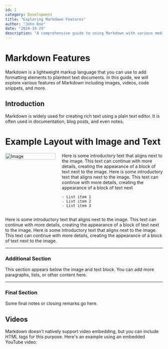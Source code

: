 ```yaml
---
id: 2
category: Development
title: "Exploring Markdown Features"
author: "John Doe"
date: "2024-10-29"
description: "A comprehensive guide to using Markdown with various media types."
---
```


# Markdown Features

Markdown is a lightweight markup language that you can use to add formatting elements to plaintext text documents. In this guide, we will explore various features of Markdown including images, videos, code snippets, and more.


## Introduction

Markdown is widely used for creating rich text using a plain text editor. It is often used in documentation, blog posts, and even notes.


# Example Layout with Image and Text

<div style="display: flex; align-items: flex-start; gap: 20px;">

  <!-- Image on the left -->
  <div style="flex: 1;">
    <img src="https://markdown-here.com/img/icon256.png" alt="Image" style="width: 100%; max-width: 300px;">
  </div>

  <!-- Text on the right -->
  <div style="flex: 2;">
    Here is some introductory text that aligns next to the image. This text can continue with more details, creating the appearance of a block of text next to the image.
    Here is some introductory text that aligns next to the image. This text can continue with more details, creating the appearance of a block of text next 

    - List item 1
    - List item 2
    - List item 3
  </div>

</div>

 Here is some introductory text that aligns next to the image. This text can continue with more details, creating the appearance of a block of text next to the image.
    Here is some introductory text that aligns next to the image. This text can continue with more details, creating the appearance of a block of text next to the image.

---

### Additional Section

This section appears below the image and text block. You can add more paragraphs, lists, or other content here.

---

### Final Section

Some final notes or closing remarks go here.


## Videos

Markdown doesn't natively support video embedding, but you can include HTML tags for this purpose. Here's an example using an embedded YouTube video:

<iframe width="560" height="315" src="https://www.youtube.com/watch?v=gT1v33oA1gI&t=924s" title="YouTube video" frameborder="0" allow="accelerometer; autoplay; clipboard-write; encrypted
